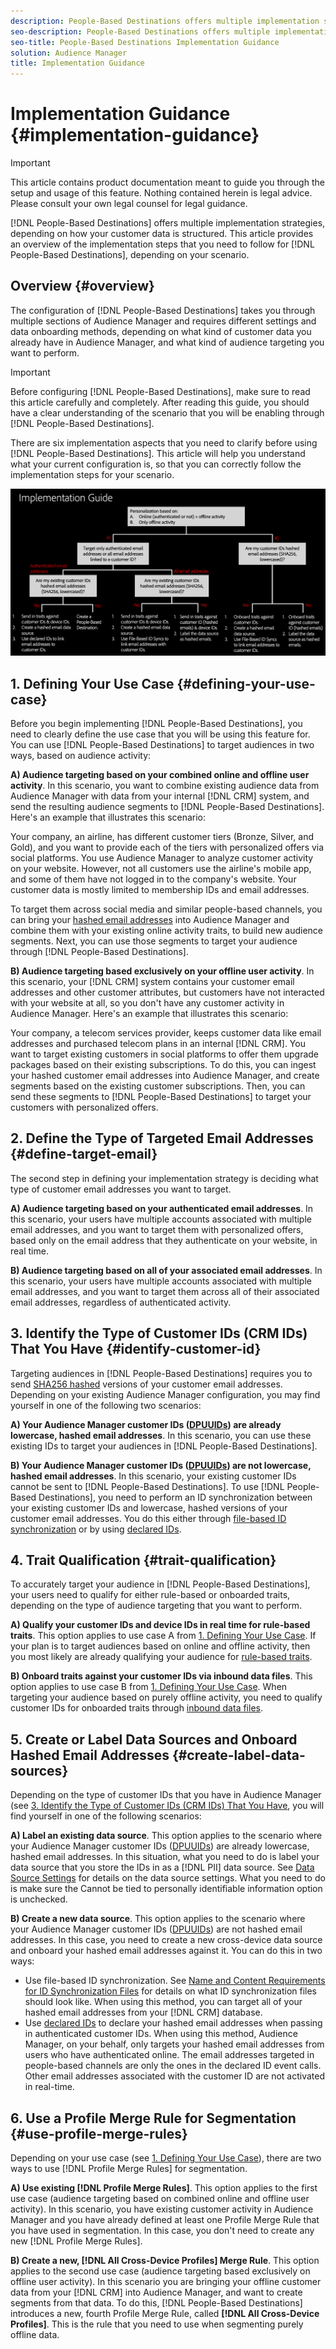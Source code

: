 ```yaml
---
description: People-Based Destinations offers multiple implementation strategies, depending on how your customer data is structured. This article provides an overview of the implementation steps that you need to follow for People-Based Destinations, depending on your scenario.
seo-description: People-Based Destinations offers multiple implementation strategies, depending on how your customer data is structured. This article provides an overview of the implementation steps that you need to follow for People-Based Destinations, depending on your scenario.  
seo-title: People-Based Destinations Implementation Guidance
solution: Audience Manager
title: Implementation Guidance
---
```


# Implementation Guidance {#implementation-guidance}

>[!IMPORTANT]
>This article contains product documentation meant to guide you through the setup and usage of this feature. Nothing contained herein is legal advice. Please consult your own legal counsel for legal guidance.

[!DNL People-Based Destinations] offers multiple implementation strategies, depending on how your customer data is structured. This article provides an overview of the implementation steps that you need to follow for [!DNL People-Based Destinations], depending on your scenario.

## Overview {#overview}

The configuration of [!DNL People-Based Destinations] takes you through multiple sections of Audience Manager and requires different settings and data onboarding methods, depending on what kind of customer data you already have in Audience Manager, and what kind of audience targeting you want to perform.

>[!IMPORTANT]
> Before configuring [!DNL People-Based Destinations], make sure to read this article carefully and completely. After reading this guide, you should have a clear understanding of the scenario that you will be enabling through [!DNL People-Based Destinations].

There are six implementation aspects that you need to clarify before using [!DNL People-Based Destinations]. This article will help you understand what your current configuration is, so that you can correctly follow the implementation steps for your scenario.

![pbd-implementation](assets/pbd-implementation.png)

## 1. Defining Your Use Case {#defining-your-use-case}

Before you begin implementing [!DNL People-Based Destinations], you need to clearly define the use case that you will be using this feature for. You can use [!DNL People-Based Destinations] to target audiences in two ways, based on audience activity:

**A) Audience targeting based on your combined online and offline user activity**. In this scenario, you want to combine existing audience data from Audience Manager with data from your internal [!DNL CRM] system, and send the resulting audience segments to [!DNL People-Based Destinations]. Here's an example that illustrates this scenario:

Your company, an airline, has different customer tiers (Bronze, Silver, and Gold), and you want to provide each of the tiers with personalized offers via social platforms. You use Audience Manager to analyze customer activity on your website. However, not all customers use the airline's mobile app, and some of them have not logged in to the company's website. Your customer data is mostly limited to membership IDs and email addresses.

To target them across social media and similar people-based channels, you can bring your [hashed email addresses](people-based-destinations-prerequisites.md) into Audience Manager and combine them with your existing online activity traits, to build new audience segments. Next, you can use those segments to target your audience through [!DNL People-Based Destinations].

**B) Audience targeting based exclusively on your offline user activity**. In this scenario, your [!DNL CRM] system contains your customer email addresses and other customer attributes, but customers have not interacted with your website at all, so you don't have any customer activity in Audience Manager. Here's an example that illustrates this scenario:

Your company, a telecom services provider, keeps customer data like email addresses and purchased telecom plans in an internal [!DNL CRM]. You want to target existing customers in social platforms to offer them upgrade packages based on their existing subscriptions. To do this, you can ingest your hashed customer email addresses into Audience Manager, and create segments based on the existing customer subscriptions. Then, you can send these segments to [!DNL People-Based Destinations] to target your customers with personalized offers.

## 2. Define the Type of Targeted Email Addresses {#define-target-email}

The second step in defining your implementation strategy is deciding what type of customer email addresses you want to target.

**A) Audience targeting based on your authenticated email addresses**. In this scenario, your users have multiple accounts associated with multiple email addresses, and you want to target them with personalized offers, based only on the email address that they authenticate on your website, in real time.

**B) Audience targeting based on all of your associated email addresses**. In this scenario, your users have multiple accounts associated with multiple email addresses, and you want to target them across all of their associated email addresses, regardless of authenticated activity.

## 3. Identify the Type of Customer IDs (CRM IDs) That You Have {#identify-customer-id}

Targeting audiences in [!DNL People-Based Destinations] requires you to send [SHA256 hashed](people-based-destinations-prerequisites.md) versions of your customer email addresses. Depending on your existing Audience Manager configuration, you may find yourself in one of the following two scenarios:

**A) Your Audience Manager customer IDs ([DPUUIDs](../../reference/ids-in-aam.md)) are already lowercase, hashed email addresses**. In this scenario, you can use these existing IDs to target your audiences in [!DNL People-Based Destinations].

**B) Your Audience Manager customer IDs ([DPUUIDs](../../reference/ids-in-aam.md)) are not lowercase, hashed email addresses**. In this scenario, your existing customer IDs cannot be sent to [!DNL People-Based Destinations]. To use [!DNL People-Based Destinations], you need to perform an ID synchronization between your existing customer IDs and lowercase, hashed versions of your customer email addresses. You do this either through [file-based ID synchronization](../../integration/sending-audience-data/batch-data-transfer-explained/id-sync-file-based.md) or by using [declared IDs](../declared-ids.md).

## 4. Trait Qualification {#trait-qualification}

To accurately target your audience in [!DNL People-Based Destinations], your users need to qualify for either rule-based or onboarded traits, depending on the type of audience targeting that you want to perform.

**A) Qualify your customer IDs and device IDs in real time for rule-based traits**. This option applies to use case A from [1. Defining Your Use Case](people-based-destinations-workflow.md#defining-your-use-case). If your plan is to target audiences based on online and offline activity, then you most likely are already qualifying your audience for [rule-based traits](../traits/trait-qualification-reference.md).

**B) Onboard traits against your customer IDs via inbound data files**. This option applies to use case B from [1. Defining Your Use Case](people-based-destinations-workflow.md#defining-your-use-case). When targeting your audience based on purely offline activity, you need to qualify customer IDs for onboarded traits through [inbound data files](../../integration/sending-audience-data/batch-data-transfer-explained/inbound-file-contents.md).

## 5. Create or Label Data Sources and Onboard Hashed Email Addresses {#create-label-data-sources}

Depending on the type of customer IDs that you have in Audience Manager (see [3. Identify the Type of Customer IDs (CRM IDs) That You Have](people-based-destinations-workflow.md#identify-customer-id), you will find yourself in one of the following scenarios:

**A) Label an existing data source**. This option applies to the scenario where your Audience Manager customer IDs ([DPUUIDs](../../reference/ids-in-aam.md)) are already lowercase, hashed email addresses. In this situation, what you need to do is label your data source that you store the IDs in as a [!DNL PII] data source. See [Data Source Settings](../datasources-list-and-settings.md) for details on the data source settings. What you need to do is make sure the Cannot be tied to personally identifiable information option is unchecked.

**B) Create a new data source**. This option applies to the scenario where your Audience Manager customer IDs ([DPUUIDs](../../reference/ids-in-aam.md)) are not hashed email addresses. In this case, you need to create a new cross-device data source and onboard your hashed email addresses against it. You can do this in two ways:

* Use file-based ID synchronization. See [Name and Content Requirements for ID Synchronization Files](../../integration/sending-audience-data/batch-data-transfer-explained/id-sync-file-based.md) for details on what ID synchronization files should look like. When using this method, you can target all of your hashed email addresses from your [!DNL CRM] database.
* Use [declared IDs](../declared-ids.md) to declare your hashed email addresses when passing in authenticated customer IDs. When using this method, Audience Manager, on your behalf, only targets your hashed email addresses from users who have authenticated online. The email addresses targeted in people-based channels are only the ones in the declared ID event calls. Other email addresses associated with the customer ID are not activated in real-time.

## 6. Use a Profile Merge Rule for Segmentation {#use-profile-merge-rules}

Depending on your use case (see [1. Defining Your Use Case](people-based-destinations-workflow.md#defining-your-use-case)), there are two ways to use [!DNL Profile Merge Rules] for segmentation.

**A) Use existing [!DNL Profile Merge Rules]**. This option applies to the first use case (audience targeting based on combined online and offline user activity). In this scenario, you have existing customer activity in Audience Manager and you have already defined at least one Profile Merge Rule that you have used in segmentation. In this case, you don't need to create any new [!DNL Profile Merge Rules].

**B) Create a new, [!DNL All Cross-Device Profiles] Merge Rule**. This option applies to the second use case (audience targeting based exclusively on offline user activity). In this scenario you are bringing your offline customer data from your [!DNL CRM] into Audience Manager, and want to create segments from that data. To do this, [!DNL People-Based Destinations] introduces a new, fourth Profile Merge Rule, called **[!DNL All Cross-Device Profiles]**. This is the rule that you need to use when segmenting purely offline data.
